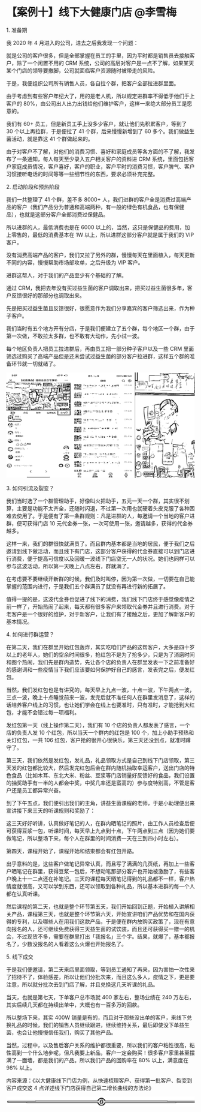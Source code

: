 # 【案例十】线下大健康门店 @李雪梅

1\. 准备期

我 2020 年 4 月进入的公司，进去之后我发现一个问题：

就是公司的客户很多，但是全部掌握在员工的手里，因为平时都是销售员去接触客户，除了一个闲置不用的 CRM 系统，公司的高层对客户是一点不了解，如果某天某个门店的领导要撤脚，公司就面临客户资源随时被带走的风险。

于是，我便组织公司所有销售人员，各自拉个群，把客户全部拉进群里面。

由于考虑到有些客户年纪大了，用的是老人机，所以规定进群率不得低于他们手上客户的 80%，由公司出人出力出钱给他们维护客户，这样一来绝大部分员工是愿意的。

我们有 60+ 员工，但是新员工手上没多少客户，就让他们先积累客户，等到了 30 个以上再拉群，于是便拉了 41 个群，后来慢慢新增到了 60 多个。我们做益生菌活动，就是靠这 41 个群做起来的。

由于对客户不了解，对他们的消费习惯、喜好和家庭成员等各方面的不了解，我发布了一条通知，每人每天至少录入五户相关客户的资料进 CRM 系统，里面包括客户家庭成员情况，客户喜好，客户的职业，客户平时的消费习惯，客户脾气、客户习惯接听电话的时间等等一些细节性的东西，要求必须补充完整。

2\. 启动阶段和预热阶段

我们一共整理了 41 个群，差不多 8000+ 人，我们进群的客户全是消费过高端产品的客户（我们产品分为普通和高端两种，有一般的绿色有机食品，也有保健品），也就是这部分客户全部消费过保健品。

所以进群的人，最低消费也是在 6000 以上的，当然，这只是保健品的费用，加上零售的，最低的消费基本在 1W 以上，所以进群这部分客户就是属于我们的 VIP 客户。

没有消费高端产品的客户，我们又拉了另外的群，慢慢每天在里面植入，每天更新不同的内容，慢慢帮助市场部攻单，之后升级为 VIP 客户。

进群这帮人，对于我们的产品至少有个基础的了解。

通过 CRM，我把去年没有买过益生菌的客户调取出来，把买过益生菌很多年，客户反馈很好的那部分也调取出来。

先是把买过益生菌且反馈很好，很愿意作为我们分享嘉宾的客户筛选出来，作为种子客户。

我们当时有五个地方开有分店，于是我们便建立了五个群，每个地区一个群，由于第一次做，不敢拉太多群，也不敢有大动作，先小试一波。

每个地区负责人把员工拉进群后，再由员工把一部分种子客户以及一些 CRM 里面筛选过购买了高端产品但是还未尝试过益生菌的部分客户拉进群，这样五个群的准备环节就一切就绪了。

![](img/0c58ca1e9b892c69711295080942a2ea.png)

3\. 如何引流及裂变？

我们当时选了一个群管理助手，好像叫火把助手，五元一天一个群，其实很不划算，主要是功能不太齐全，还随时闪退，不过第一次用也就硬着头皮克服了各种困难去使用了。于是便有了第一条群规则：凡是进群的人，每邀请一个当地的客户进群，便可获得门店 10 元代金券一张，一次可使用一张，邀请越多，获得的代金券越多。

这样一来，我们的群很快就满员了。而且群内基本都是当地的居民，便于我们之后邀请到线下做活动，而且线下有门店，这部分客户获得的代金券直接可以到门店进行消费，便于提高可信度以及回暖一波线下门店空无一人的状况。她们也同样可以参与这波活动，所以第一天晚上八点左右，群就满了。

在考虑要不要继续开新群的时候，我们及时叫停，因为第一次做，一切要在自己能掌握的范围内进行，于是我们五个群满员了就没有再进行新的拓展了。

值得一提的是，这波代金券也促进了线下的消费，我们线下门店终于感觉像疫情之前一样了，开始热闹了起来，每天都有很多客户来领取代金券并且进行消费。对于老客户是一个很好的维护，对于新客户，让我们有了接触之后，更加了解新客户的基本情况。

4\. 如何进行群运营？

在第二天，我们在群里开始红包轰炸，其实吃咱们产品的这帮客户，大多是四十岁以上的老年人，她们的空余时间很多，抢红包不是为了抢多少，只是为了消磨时间和图个热闹，我们先是群内造势，先让各个店的负责人在群里发表一下之前准备好的感谢词和一些疫情当下我们应该要如何保护好自己的感言，发表完之后，便发红包。

当然，我们发红包也是有讲究的，每天早上九点一波，十点一波，下午两点一波，三点一波，晚上十点睡觉前来一波，发完后就不准任何人在群里发消息了，这样的话培养客户线上的习惯，也让她们学会在线上也要准时，只有准时，才能抢到大红包，才能不会错过每一项福利。

发红包第一天（线上操作第二天），我们有 10 个店的负责人都发表了感言，一个店的负责人发 10 个红包，所以当天一个群内的红包是 100 个，加上小助手预热和关灯红包，一共 106 红包，客户抢的很开心很快乐，第三天还没到点，就准时蹲守了。

第三天，我们依然是发红包，发礼品，礼品领取方式是自己到线下门店领取，第三天发的红包都比较大，然后发完红包后会在群内随机抽取幸运客户，送出门店的特色食品（比如木耳、东北大米、粉丝、豆浆等门店销量好反馈好的食品，我们设置的抽奖助手有一半的人都会中奖，中奖几率还是蛮高的）参与度特别高，不管是客户还是员工都异常兴奋。

到了下午五点，我们便引出我们的主角，讲益生菌课程的老师，于是小助理便出来宣讲接下来三天的听课规则和奖励了：

这三天好好听讲，认真做好笔记的人，在群内晒笔记的照片，由工作人员检查后便可获得豆浆一包，听课时间，每天早上九点到十点，下午两点到三点（因为她们要做笔记，所以整场下来，每个人在群里的时间消费一天在三到四小时左右）。

第四天，课程开始了，课程开始和结束都会有红包开路。

出乎意料的是，这些客户做笔记异常认真，而且写了满满的几页纸，再加上一些客户晒笔记在群里，获得豆浆一包后，不想动笔那部分客户也开始被激励了，有些客户晚上十一二点还在补笔记。三天的课程每天晒笔记得到的礼品都不一样，客户热情度就很高，又可以学到东西，还可以领取到各种礼品，所以基本进群的每一个人都在认真听课。

然后课程的第二天，也就是整个环节第五天，我们开始回到正题，开始植入讲解相关产品，课程第三天，也就是整个环节第六天，开始宣讲咱们产品优势和在国内获得的专利，以及哪些人在用我们这款产品，于是便在群内放购买政策了，现在有意向报名的人，还可继续免费获得三天益生菌的试饮装，而且还可获得买一赠一的机会，不过现货不多，需要在群里打出「我报名」三个字。结果，就爆了，基本都报名了，少数没报名的人看着这么火爆也开始报名了。

5\. 线下成交

于是我们便邀请，第二天来店里面领取，等到员工通知了再来，因为害怕一次性来了招待不了，体验感差，所以让他们分批次来，而且这么多人，疫情之下，更是要注意，所以就分批次去到门店了解，并且兑换这几天听课的礼品。

当天，也就是第七天，下单客户总市场就 400 家左右，整场业绩在 240 万左右，其实后续几天都在持续出单中，大概也有一百多万的回款。

所以整场下来，其实 400W 销量是有的，而且对于那些没出单的客户，来线下兑换礼品的时候，我们的销售人员继续跟进，继续维持关系，最后即使没下单益生菌，也会让他慢慢信任我们，购买了其他产品。

当然，过程中，以及售后客户关系的维护都很重要，所以我们的客户粘性很高，粘性高到一个什么地步呢，但凡我要上新品，客户一定会购买！很多客户家里甚至摆满了一面墙，都是我们的产品。所以我们产品的回购率在 80% 以上，满意度在 98% 以上。

内容来源：《以大健康线下门店为例，从快速梳理客户、获得第一批客户、裂变到客户成交这 4 点详述线下门店获得自己第二增长曲线的方法论》

![](img/70c086163efe63c67f3a76278afd7895.png)